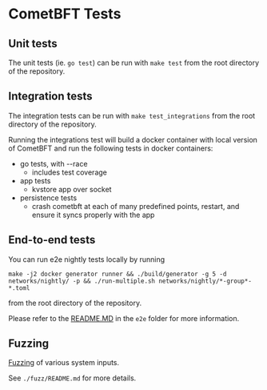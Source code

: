# CometBFT Tests

## Unit tests
The unit tests (ie. `go test`) can be run with `make test` from the root directory of the repository.

## Integration tests

The integration tests can be run with `make test_integrations` from the root directory of the repository.

Running the integrations test will build a docker container with local version of CometBFT
and run the following tests in docker containers:

- go tests, with --race
    - includes test coverage
- app tests
    - kvstore app over socket
- persistence tests
    - crash cometbft at each of many predefined points, restart, and ensure it syncs properly with the app

## End-to-end tests

You can run e2e nightly tests locally by running

```
make -j2 docker generator runner && ./build/generator -g 5 -d networks/nightly/ -p && ./run-multiple.sh networks/nightly/*-group*-*.toml
```

from the root directory of the repository.

Please refer to the [README.MD](e2e/README.md) in the `e2e` folder for more information.

## Fuzzing

[Fuzzing](https://en.wikipedia.org/wiki/Fuzzing) of various system inputs.

See `./fuzz/README.md` for more details.
